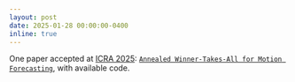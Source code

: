 ```yaml
---
layout: post
date: 2025-01-28 00:00:00-0400
inline: true
---
```


One paper accepted at <a href="https://2025.ieee-icra.org/" target="_blank">ICRA 2025</a>: <a href="https://valeoai.github.io/publications/awta/" target="_blank">`Annealed Winner-Takes-All for Motion Forecasting`</a>, with available code.
